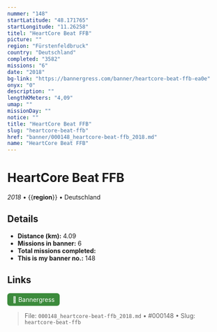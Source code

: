 ```yaml
---
nummer: "148"
startLatitude: "48.171765"
startLongitude: "11.26258"
titel: "HeartCore Beat FFB"
picture: ""
region: "Fürstenfeldbruck"
country: "Deutschland"
completed: "3582"
missions: "6"
date: "2018"
bg-link: "https://bannergress.com/banner/heartcore-beat-ffb-ea0e"
onyx: "0"
description: ""
lengthKMeters: "4,09"
umap: ""
missionDay: ""
notice: ""
title: "HeartCore Beat FFB"
slug: "heartcore-beat-ffb"
href: "banner/000148_heartcore-beat-ffb_2018.md"
name: "HeartCore Beat FFB"
---
```

# HeartCore Beat FFB

*2018* • {{__region__}} • Deutschland





## Details
- **Distance (km):** 4.09
- **Missions in banner:** 6
- **Total missions completed:** 
- **This is my banner no.:** 148





## Links
<a href="https://bannergress.com/banner/heartcore-beat-ffb-ea0e" target="_blank" style="display:inline-block;margin-right:8px;padding:6px 12px;background:#3c8b3c;color:#fff;text-decoration:none;border-radius:6px;">🔗 Bannergress</a>



> File: `000148_heartcore-beat-ffb_2018.md` • #000148 • Slug: `heartcore-beat-ffb`
